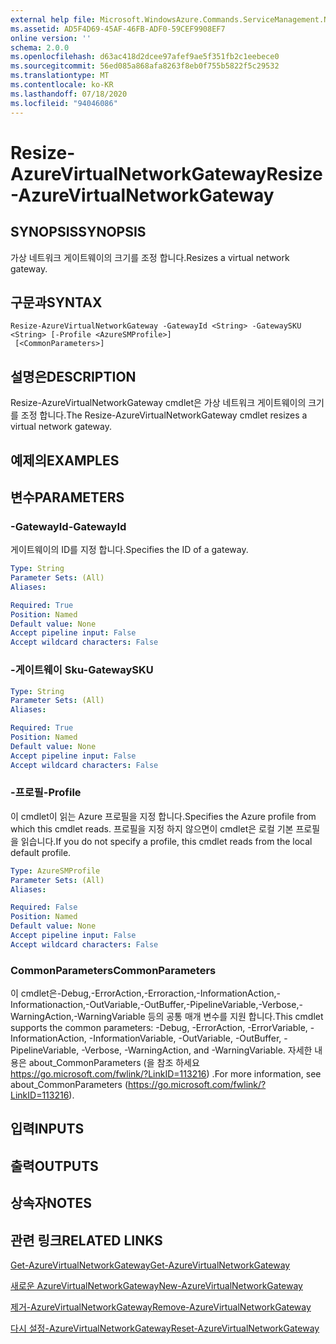 ```yaml
---
external help file: Microsoft.WindowsAzure.Commands.ServiceManagement.Network.dll-Help.xml
ms.assetid: AD5F4D69-45AF-46FB-ADF0-59CEF9908EF7
online version: ''
schema: 2.0.0
ms.openlocfilehash: d63ac418d2dcee97afef9ae5f351fb2c1eebece0
ms.sourcegitcommit: 56ed085a868afa8263f8eb0f755b5822f5c29532
ms.translationtype: MT
ms.contentlocale: ko-KR
ms.lasthandoff: 07/18/2020
ms.locfileid: "94046086"
---
```

# <span data-ttu-id="5e7c6-101">Resize-AzureVirtualNetworkGateway</span><span class="sxs-lookup"><span data-stu-id="5e7c6-101">Resize-AzureVirtualNetworkGateway</span></span>

## <span data-ttu-id="5e7c6-102">SYNOPSIS</span><span class="sxs-lookup"><span data-stu-id="5e7c6-102">SYNOPSIS</span></span>
<span data-ttu-id="5e7c6-103">가상 네트워크 게이트웨이의 크기를 조정 합니다.</span><span class="sxs-lookup"><span data-stu-id="5e7c6-103">Resizes a virtual network gateway.</span></span>

## <span data-ttu-id="5e7c6-104">구문과</span><span class="sxs-lookup"><span data-stu-id="5e7c6-104">SYNTAX</span></span>

```
Resize-AzureVirtualNetworkGateway -GatewayId <String> -GatewaySKU <String> [-Profile <AzureSMProfile>]
 [<CommonParameters>]
```

## <span data-ttu-id="5e7c6-105">설명은</span><span class="sxs-lookup"><span data-stu-id="5e7c6-105">DESCRIPTION</span></span>
<span data-ttu-id="5e7c6-106">Resize-AzureVirtualNetworkGateway cmdlet은 가상 네트워크 게이트웨이의 크기를 조정 합니다.</span><span class="sxs-lookup"><span data-stu-id="5e7c6-106">The Resize-AzureVirtualNetworkGateway cmdlet resizes a virtual network gateway.</span></span>

## <span data-ttu-id="5e7c6-107">예제의</span><span class="sxs-lookup"><span data-stu-id="5e7c6-107">EXAMPLES</span></span>

## <span data-ttu-id="5e7c6-108">변수</span><span class="sxs-lookup"><span data-stu-id="5e7c6-108">PARAMETERS</span></span>

### <span data-ttu-id="5e7c6-109">-GatewayId</span><span class="sxs-lookup"><span data-stu-id="5e7c6-109">-GatewayId</span></span>
<span data-ttu-id="5e7c6-110">게이트웨이의 ID를 지정 합니다.</span><span class="sxs-lookup"><span data-stu-id="5e7c6-110">Specifies the ID of a gateway.</span></span>

```yaml
Type: String
Parameter Sets: (All)
Aliases: 

Required: True
Position: Named
Default value: None
Accept pipeline input: False
Accept wildcard characters: False
```

### <span data-ttu-id="5e7c6-111">-게이트웨이 Sku</span><span class="sxs-lookup"><span data-stu-id="5e7c6-111">-GatewaySKU</span></span>
```yaml
Type: String
Parameter Sets: (All)
Aliases: 

Required: True
Position: Named
Default value: None
Accept pipeline input: False
Accept wildcard characters: False
```

### <span data-ttu-id="5e7c6-112">-프로필</span><span class="sxs-lookup"><span data-stu-id="5e7c6-112">-Profile</span></span>
<span data-ttu-id="5e7c6-113">이 cmdlet이 읽는 Azure 프로필을 지정 합니다.</span><span class="sxs-lookup"><span data-stu-id="5e7c6-113">Specifies the Azure profile from which this cmdlet reads.</span></span> <span data-ttu-id="5e7c6-114">프로필을 지정 하지 않으면이 cmdlet은 로컬 기본 프로필을 읽습니다.</span><span class="sxs-lookup"><span data-stu-id="5e7c6-114">If you do not specify a profile, this cmdlet reads from the local default profile.</span></span>

```yaml
Type: AzureSMProfile
Parameter Sets: (All)
Aliases: 

Required: False
Position: Named
Default value: None
Accept pipeline input: False
Accept wildcard characters: False
```

### <span data-ttu-id="5e7c6-115">CommonParameters</span><span class="sxs-lookup"><span data-stu-id="5e7c6-115">CommonParameters</span></span>
<span data-ttu-id="5e7c6-116">이 cmdlet은-Debug,-ErrorAction,-Erroraction,-InformationAction,-Informationaction,-OutVariable,-OutBuffer,-PipelineVariable,-Verbose,-WarningAction,-WarningVariable 등의 공통 매개 변수를 지원 합니다.</span><span class="sxs-lookup"><span data-stu-id="5e7c6-116">This cmdlet supports the common parameters: -Debug, -ErrorAction, -ErrorVariable, -InformationAction, -InformationVariable, -OutVariable, -OutBuffer, -PipelineVariable, -Verbose, -WarningAction, and -WarningVariable.</span></span> <span data-ttu-id="5e7c6-117">자세한 내용은 about_CommonParameters (을 참조 하세요 https://go.microsoft.com/fwlink/?LinkID=113216) .</span><span class="sxs-lookup"><span data-stu-id="5e7c6-117">For more information, see about_CommonParameters (https://go.microsoft.com/fwlink/?LinkID=113216).</span></span>

## <span data-ttu-id="5e7c6-118">입력</span><span class="sxs-lookup"><span data-stu-id="5e7c6-118">INPUTS</span></span>

## <span data-ttu-id="5e7c6-119">출력</span><span class="sxs-lookup"><span data-stu-id="5e7c6-119">OUTPUTS</span></span>

## <span data-ttu-id="5e7c6-120">상속자</span><span class="sxs-lookup"><span data-stu-id="5e7c6-120">NOTES</span></span>

## <span data-ttu-id="5e7c6-121">관련 링크</span><span class="sxs-lookup"><span data-stu-id="5e7c6-121">RELATED LINKS</span></span>

[<span data-ttu-id="5e7c6-122">Get-AzureVirtualNetworkGateway</span><span class="sxs-lookup"><span data-stu-id="5e7c6-122">Get-AzureVirtualNetworkGateway</span></span>](./Get-AzureVirtualNetworkGateway.md)

[<span data-ttu-id="5e7c6-123">새로운 AzureVirtualNetworkGateway</span><span class="sxs-lookup"><span data-stu-id="5e7c6-123">New-AzureVirtualNetworkGateway</span></span>](./New-AzureVirtualNetworkGateway.md)

[<span data-ttu-id="5e7c6-124">제거-AzureVirtualNetworkGateway</span><span class="sxs-lookup"><span data-stu-id="5e7c6-124">Remove-AzureVirtualNetworkGateway</span></span>](./Remove-AzureVirtualNetworkGateway.md)

[<span data-ttu-id="5e7c6-125">다시 설정-AzureVirtualNetworkGateway</span><span class="sxs-lookup"><span data-stu-id="5e7c6-125">Reset-AzureVirtualNetworkGateway</span></span>](./Reset-AzureVirtualNetworkGateway.md)


